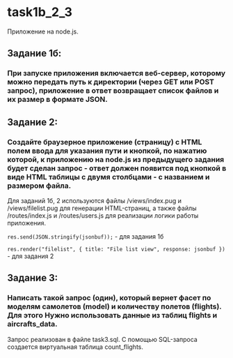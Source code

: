# task1b_2_3
Приложение на node.js. 
## Задание 1б:
### При запуске приложения включается веб-сервер, которому можно передать путь к директории (через GET или POST запрос), приложение в ответ возвращает список файлов и их размер в формате JSON.

## Задание 2:
### Создайте браузерное приложение (страницу) c HTML полем ввода для указания пути и кнопкой, по нажатию которой, к приложению на node.js из предыдущего задания будет сделан запрос - ответ должен появится под кнопкой в виде HTML таблицы с двумя столбцами - с названием и размером файла.

Для заданий 1б, 2 используются файлы /views/index.pug и /views/filelist.pug для генерации HTML-страниц, а также файлы /routes/index.js и /routes/users.js для реализации логики работы приложения.

`res.send(JSON.stringify(jsonbuf));` - для задания 1б

`res.render("filelist", {
       title: "File list view",
       response: jsonbuf
     })` - для задания 2
     
## Задание 3:
### Написать такой запрос (один), который вернет фасет по моделям самолетов (model) и количеству полетов (flights). Для этого Нужно использовать данные из таблиц flights и aircrafts_data.

Запрос реализован в файле task3.sql. С помощью SQL-запроса создается виртуальная таблица count_flights.

